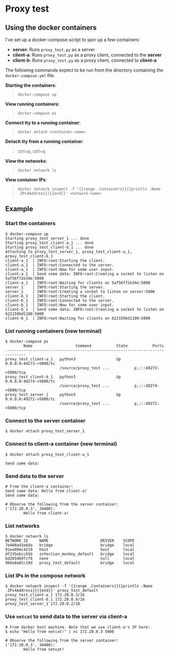 # Proxy test

## Using the docker containers

I've set up a docker-compose script to spin up a few containers:

- **server**: Runs `proxy_test.py` as a server
- **client-a**: Runs `proxy_test.py` as a proxy client, connected to the
  **server**
- **client-b**: Runs `proxy_test.py` as a proxy client, connected to
  **client-a**

The following commands expect to be run from the directory containing the
`docker-compose.yml` file.

**Starting the containers**:
   > `docker-compose up`

**View running containers**:
   > `docker-compose ps`

**Connect tty to a running container**:
   > `docker attach <container-name>`

**Detach tty from a running container**:
   > ctrl+p, ctrl+q

**View the networks**:
   > `docker network ls`

**View container IPs**:
   > `docker network inspect -f '{{range .Containers}}{{println .Name .IPv4Address}}{{end}}' <network-name>`

## Example

### Start the containers

```shell
$ docker-compose up
Starting proxy_test_server_1 ... done
Starting proxy_test_client-a_1 ... done
Starting proxy_test_client-b_1 ... done
Attaching to proxy_test_server_1, proxy_test_client-a_1, proxy_test_client-b_1
client-a_1  | INFO:root:Starting the client.
client-a_1  | INFO:root:Connected to the server.
client-a_1  | INFO:root:Now for some user input.
client-a_1  | Send some data: INFO:root:Creating a socket to listen on 5af56f72e34e:5000
client-a_1  | INFO:root:Waiting for clients on 5af56f72e34e:5000
server_1    | INFO:root:Starting the server.
server_1    | INFO:root:Creating a socket to listen on server:5000
client-b_1  | INFO:root:Starting the client.
client-b_1  | INFO:root:Connected to the server.
client-b_1  | INFO:root:Now for some user input.
client-b_1  | Send some data: INFO:root:Creating a socket to listen on 622159bd1100:5000
client-b_1  | INFO:root:Waiting for clients on 622159bd1100:5000
```

### List running containers (new terminal)

```shell
$ docker-compose ps
        Name                   Command           State           Ports
-------------------------------------------------------------------------------
proxy_test_client-a_1   python3                  Up      0.0.0.0:49273->5000/tc
                        /source/proxy_test ...           p,:::49273->5000/tcp
proxy_test_client-b_1   python3                  Up      0.0.0.0:49274->5000/tc
                        /source/proxy_test ...           p,:::49274->5000/tcp
proxy_test_server_1     python3                  Up      0.0.0.0:49272->5000/tc
                        /source/proxy_test ...           p,:::49272->5000/tcp
```


### Connect to the server container

```shell
$ docker attach proxy_test_server_1

```


### Connect to client-a container (new terminal)

```shell
$ docker attach proxy_test_client-a_1

Send some data:
```

### Send data to the server

```shell
# From the client-a container:
Send some data: Hello from client-a!
Send some data:

# Observe the following from the server container:
('172.20.0.3', 34400):
        Hello from client-a!
```

### List networks

```shell
$ docker network ls
NETWORK ID     NAME                       DRIVER    SCOPE
7e408a43a6da   bridge                     bridge    local
91ee094c4219   host                       host      local
df235ebcc01b   infection_monkey_default   bridge    local
bd2654697cf8   none                       null      local
960a8a81c19d   proxy_test_default         bridge    local
```

### List IPs in the compose network

```shell
$ docker network inspect -f '{{range .Containers}}{{println .Name .IPv4Address}}{{end}}' proxy_test_default
proxy_test_client-a_1 172.20.0.3/16
proxy_test_client-b_1 172.20.0.4/16
proxy_test_server_1 172.20.0.2/16
```

### Use `netcat` to send data to the **server** via **client-a**

```shell
# From docker host machine. Note that we use client-a's IP here:
$ echo "Hello from netcat!" | nc 172.20.0.3 5000

# Observe the following from the server container:
('172.20.0.3', 34400):
        Hello from netcat!
```

